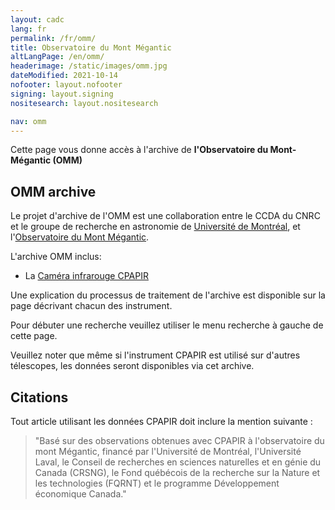 ```yaml
---
layout: cadc
lang: fr
permalink: /fr/omm/
title: Observatoire du Mont Mégantic
altLangPage: /en/omm/
headerimage: /static/images/omm.jpg
dateModified: 2021-10-14
nofooter: layout.nofooter
signing: layout.signing
nositesearch: layout.nositesearch

nav: omm
---
```


<p>Cette page vous donne accès à l'archive de <strong>l'Observatoire du Mont-Mégantic (OMM)</strong></p>

<h2> OMM archive </h2>

<p>
Le projet d'archive de l'OMM est une collaboration entre le CCDA du CNRC et le groupe de recherche en astronomie
de <a rel="external" href="http://www.astro.umontreal.ca/groupe/" class="ui-link">Université de Montréal</a>, et 
l'<a rel="external" href="http://omm.craq-astro.ca" class="ui-link">Observatoire du Mont Mégantic</a>.</p>

<p> L'archive OMM inclus: </p>
   
<ul>
<li>La <a rel="external" href="http://genesis.astro.umontreal.ca" class="ui-link">Caméra infrarouge CPAPIR</a></li>
</ul>

<p>Une explication du processus de traitement de l'archive est disponible sur la page décrivant chacun des instrument.</p>

<p>Pour débuter une recherche veuillez utiliser le menu recherche à gauche de cette page. </p>

<p> Veuillez noter que même si l'instrument CPAPIR est utilisé sur d'autres télescopes, les données seront
disponibles via cet archive. </p>

<h2> Citations </h2>

<p>
Tout article utilisant les données CPAPIR doit inclure la mention suivante :
</p>
<blockquote>
    "Basé sur des observations obtenues avec CPAPIR à l'observatoire du mont Mégantic, financé par l'Université de Montréal, l'Université Laval, le Conseil de recherches en sciences naturelles et en génie du Canada (CRSNG), le Fond québécois de la recherche sur la Nature et les technologies (FQRNT) et le programme Développement économique Canada."
</blockquote>

